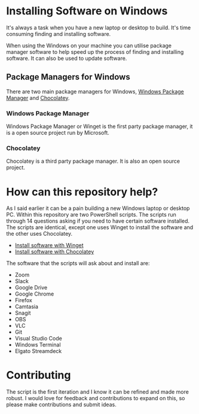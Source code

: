 # Installing Software on Windows

It's always a task when you have a new laptop or desktop to build.  It's time consuming finding and installing software.  

When using the Windows on your machine you can utilise package manager software to help speed up the process of finding and installing software.  It can also be used to update software. 

## Package Managers for Windows

There are two main package managers for Windows, [Windows Package Manager](https://docs.microsoft.com/windows/package-manager/) and [Chocolatey](https://chocolatey.org/). 

### Windows Package Manager

Windows Package Manager or Winget is the first party package manager, it is a open source project run by Microsoft.

### Chocolatey

Chocolatey is a third party package manager.  It is also an open source project. 


# How can this repository help?

As I said earlier it can be a pain building a new Windows laptop or desktop PC. Within this repository are two PowerShell scripts.  The scripts run through 14 questions asking if you need to have certain software installed. The scripts are identical, except one uses Winget to install the software and the other uses Chocolatey. 

- [Install software with Winget](installsoftware.ps1)
- [Install software with Chocolatey](chocoinstallsoftware.ps1)

The software that the scripts will ask about and install are:

- Zoom
- Slack
- Google Drive
- Google Chrome
- Firefox
- Camtasia
- Snagit
- OBS
- VLC
- Git
- Visual Studio Code
- Windows Terminal 
- Elgato Streamdeck

# Contributing

The script is the first iteration and I know it can be refined and made more robust. I would love for feedback and contributions to expand on this, so please make contributions and submit ideas. 
